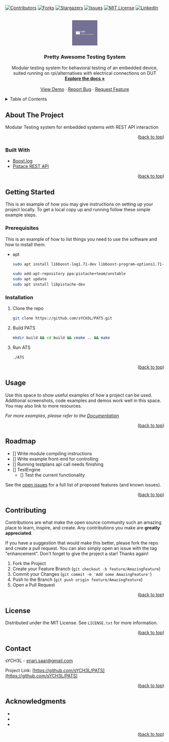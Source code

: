 <div id="top"></div>
<!--
*** Thanks for checking out the Best-README-Template. If you have a suggestion
*** that would make this better, please fork the repo and create a pull request
*** or simply open an issue with the tag "enhancement".
*** Don't forget to give the project a star!
*** Thanks again! Now go create something AMAZING! :D
-->



<!-- PROJECT SHIELDS -->
<!--
*** I'm using markdown "reference style" links for readability.
*** Reference links are enclosed in brackets [ ] instead of parentheses ( ).
*** See the bottom of this document for the declaration of the reference variables
*** for contributors-url, forks-url, etc. This is an optional, concise syntax you may use.
*** https://www.markdownguide.org/basic-syntax/#reference-style-links
-->
[![Contributors][contributors-shield]][contributors-url]
[![Forks][forks-shield]][forks-url]
[![Stargazers][stars-shield]][stars-url]
[![Issues][issues-shield]][issues-url]
[![MIT License][license-shield]][license-url]
[![LinkedIn][linkedin-shield]][linkedin-url]



<!-- PROJECT LOGO -->
<br />
<div align="center">
  <a href="https://github.com/sYCH3L/PATS">
    <img src="images/logo.jpg" alt="Logo" width="80" height="80">
  </a>

<h3 align="center">Pretty Awesome Testing System</h3>

  <p align="center">
    Modular testing system for behavioral testing of an embedded device, suited running on rpi/alternatives with electrical connections on DUT
    <br />
    <a href="https://github.com/sYCH3L/PATS"><strong>Explore the docs »</strong></a>
    <br />
    <br />
    <a href="https://github.com/sYCH3L/PATS">View Demo</a>
    ·
    <a href="https://github.com/sYCH3L/PATS/issues">Report Bug</a>
    ·
    <a href="https://github.com/sYCH3L/PATS/issues">Request Feature</a>
  </p>
</div>



<!-- TABLE OF CONTENTS -->
<details>
  <summary>Table of Contents</summary>
  <ol>
    <li>
      <a href="#about-the-project">About The Project</a>
      <ul>
        <li><a href="#built-with">Built With</a></li>
      </ul>
    </li>
    <li>
      <a href="#getting-started">Getting Started</a>
      <ul>
        <li><a href="#prerequisites">Prerequisites</a></li>
        <li><a href="#installation">Installation</a></li>
      </ul>
    </li>
    <li><a href="#usage">Usage</a></li>
    <li><a href="#roadmap">Roadmap</a></li>
    <li><a href="#contributing">Contributing</a></li>
    <li><a href="#license">License</a></li>
    <li><a href="#contact">Contact</a></li>
    <li><a href="#acknowledgments">Acknowledgments</a></li>
  </ol>
</details>



<!-- ABOUT THE PROJECT -->
## About The Project

Modular Testing system for embedded systems with REST API interaction

<p align="right">(<a href="#top">back to top</a>)</p>



### Built With

* [Boost.log](https://www.boost.org/doc/libs/1_71_0/libs/log/doc/html/index.html)
* [Pistace REST API](https://pistache.io/)

<p align="right">(<a href="#top">back to top</a>)</p>



<!-- GETTING STARTED -->
## Getting Started

This is an example of how you may give instructions on setting up your project locally.
To get a local copy up and running follow these simple example steps.

### Prerequisites

This is an example of how to list things you need to use the software and how to install them.
* apt
  ```sh
  sudo apt install libboost-log1.71-dev libboost-program-options1.71-dev
  ```
  ```sh
  sudo add-apt-repository ppa:pistache+team/unstable
  sudo apt update
  sudo apt install libpistache-dev
  ```

### Installation

1. Clone the repo
   ```sh
   git clone https://github.com/sYCH3L/PATS.git
   ```
2. Build PATS
   ```sh
   mkdir build && cd build && cmake .. && make
   ```
3. Run ATS
   ```sh
   ./ATS
   ```

<p align="right">(<a href="#top">back to top</a>)</p>



<!-- USAGE EXAMPLES -->
## Usage

Use this space to show useful examples of how a project can be used. Additional screenshots, code examples and demos work well in this space. You may also link to more resources.

_For more examples, please refer to the [Documentation](https://example.com)_

<p align="right">(<a href="#top">back to top</a>)</p>



<!-- ROADMAP -->
## Roadmap

- [] Write module compiling instructions
- [] Write example front-end for controlling
- [] Running testplans api call needs finishing
- [] TestEngine
    - [] Test the current functionality

See the [open issues](https://github.com/sYCH3L/PATS/issues) for a full list of proposed features (and known issues).

<p align="right">(<a href="#top">back to top</a>)</p>



<!-- CONTRIBUTING -->
## Contributing

Contributions are what make the open source community such an amazing place to learn, inspire, and create. Any contributions you make are **greatly appreciated**.

If you have a suggestion that would make this better, please fork the repo and create a pull request. You can also simply open an issue with the tag "enhancement".
Don't forget to give the project a star! Thanks again!

1. Fork the Project
2. Create your Feature Branch (`git checkout -b feature/AmazingFeature`)
3. Commit your Changes (`git commit -m 'Add some AmazingFeature'`)
4. Push to the Branch (`git push origin feature/AmazingFeature`)
5. Open a Pull Request

<p align="right">(<a href="#top">back to top</a>)</p>



<!-- LICENSE -->
## License

Distributed under the MIT License. See `LICENSE.txt` for more information.

<p align="right">(<a href="#top">back to top</a>)</p>



<!-- CONTACT -->
## Contact

sYCH3L - enari.saar@gmail.com

Project Link: [https://github.com/sYCH3L/PATS](https://github.com/sYCH3L/PATS)

<p align="right">(<a href="#top">back to top</a>)</p>



<!-- ACKNOWLEDGMENTS -->
## Acknowledgments

* []()
* []()
* []()

<p align="right">(<a href="#top">back to top</a>)</p>



<!-- MARKDOWN LINKS & IMAGES -->
<!-- https://www.markdownguide.org/basic-syntax/#reference-style-links -->
[contributors-shield]: https://img.shields.io/github/contributors/sYCH3L/PATS.svg?style=for-the-badge
[contributors-url]: https://github.com/sYCH3L/PATS/graphs/contributors
[forks-shield]: https://img.shields.io/github/forks/sYCH3L/PATS.svg?style=for-the-badge
[forks-url]: https://github.com/sYCH3L/PATS/network/members
[stars-shield]: https://img.shields.io/github/stars/sYCH3L/PATS.svg?style=for-the-badge
[stars-url]: https://github.com/sYCH3L/PATS/stargazers
[issues-shield]: https://img.shields.io/github/issues/sYCH3L/PATS.svg?style=for-the-badge
[issues-url]: https://github.com/sYCH3L/PATS/issues
[license-shield]: https://img.shields.io/github/license/sYCH3L/PATS.svg?style=for-the-badge
[license-url]: https://github.com/sYCH3L/PATS/blob/master/LICENSE.txt
[linkedin-shield]: https://img.shields.io/badge/-LinkedIn-black.svg?style=for-the-badge&logo=linkedin&colorB=555
[linkedin-url]: https://www.linkedin.com/in/enarisaar/
[product-screenshot]: images/screenshot.png